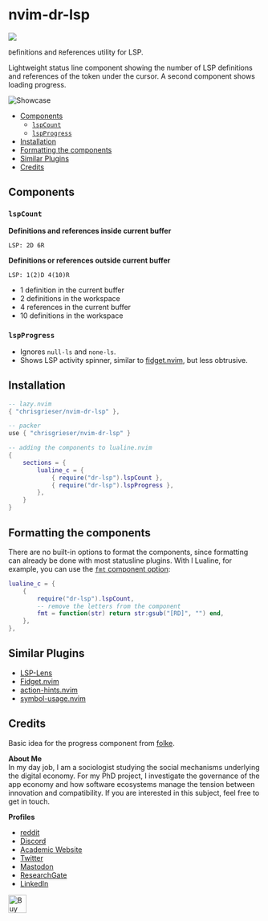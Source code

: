 <!-- LTeX: enabled=false -->
# nvim-dr-lsp
<!-- LTeX: enabled=true -->
<a href="https://dotfyle.com/plugins/chrisgrieser/nvim-dr-lsp">
<img src="https://dotfyle.com/plugins/chrisgrieser/nvim-dr-lsp/shield" /></a>

`D`efinitions and `R`eferences utility for LSP. <!--codespell-ignore-->

Lightweight status line component showing the number of LSP definitions and
references of the token under the cursor. A second component shows loading
progress.

![Showcase](https://github.com/chrisgrieser/nvim-dr-lsp/assets/73286100/8c6600c8-b16d-434f-8bdb-47b4a9dab7cb)

<!--toc:start-->
- [Components](#components)
	+ [`lspCount`](#lspcount)
	+ [`lspProgress`](#lspprogress)
- [Installation](#installation)
- [Formatting the components](#formatting-the-components)
- [Similar Plugins](#similar-plugins)
- [Credits](#credits)
<!--toc:end-->

## Components

### `lspCount`
__Definitions and references inside current buffer__

```text
LSP: 2D 6R
```

__Definitions or references outside current buffer__

```text
LSP: 1(2)D 4(10)R
```

- 1 definition in the current buffer
- 2 definitions in the workspace
- 4 references in the current buffer
- 10 definitions in the workspace

### `lspProgress`
- Ignores `null-ls` and `none-ls`.
- Shows LSP activity spinner, similar to
  [fidget.nvim](https://github.com/j-hui/fidget.nvim), but less obtrusive.

## Installation

```lua
-- lazy.nvim
{ "chrisgrieser/nvim-dr-lsp" },

-- packer
use { "chrisgrieser/nvim-dr-lsp" }
```

```lua
-- adding the components to lualine.nvim
{
	sections = {
		lualine_c = {
			{ require("dr-lsp").lspCount },
			{ require("dr-lsp").lspProgress },
		},
	}
}
```

## Formatting the components
There are no built-in options to format the components, since formatting can
already be done with most statusline plugins. With l
Lualine, for example, you can use the [`fmt` component option](https://github.com/nvim-lualine/lualine.nvim#global-options):

```lua
lualine_c = {
	{ 
		require("dr-lsp").lspCount, 
		-- remove the letters from the component
		fmt = function(str) return str:gsub("[RD]", "") end,
	},
},
```

## Similar Plugins
- [LSP-Lens](https://github.com/VidocqH/lsp-lens.nvim)
- [Fidget.nvim](https://github.com/j-hui/fidget.nvim)
- [action-hints.nvim](https://github.com/roobert/action-hints.nvim)
- [symbol-usage.nvim](https://github.com/Wansmer/symbol-usage.nvim)

## Credits
<!-- LTeX: enabled=false -->
Basic idea for the progress component from [folke](https://www.reddit.com/r/neovim/comments/o4bguk/comment/h2kcjxa/).
<!-- LTeX: enabled=true -->
<!-- vale Google.FirstPerson = NO -->
__About Me__  
In my day job, I am a sociologist studying the social mechanisms underlying the
digital economy. For my PhD project, I investigate the governance of the app
economy and how software ecosystems manage the tension between innovation and
compatibility. If you are interested in this subject, feel free to get in touch.

__Profiles__  
- [reddit](https://www.reddit.com/user/pseudometapseudo)
- [Discord](https://discordapp.com/users/462774483044794368/)
- [Academic Website](https://chris-grieser.de/)
- [Twitter](https://twitter.com/pseudo_meta)
- [Mastodon](https://pkm.social/@pseudometa)
- [ResearchGate](https://www.researchgate.net/profile/Christopher-Grieser)
- [LinkedIn](https://www.linkedin.com/in/christopher-grieser-ba693b17a/)

<a href='https://ko-fi.com/Y8Y86SQ91' target='_blank'>
<img
	height='36'
	style='border:0px;height:36px;'
	src='https://cdn.ko-fi.com/cdn/kofi1.png?v=3'
	border='0'
	alt='Buy Me a Coffee at ko-fi.com'
/></a>
